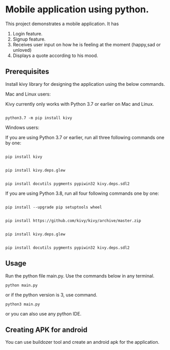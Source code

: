 # Mobile application using python.

This project demonstrates a mobile application. It has
1. Login feature.
2. Signup feature.
3. Receives user input on how he is feeling at the moment (happy,sad or unloved)
4. Displays a quote according to his mood.

## Prerequisites

Install kivy library for designing the application using the below commands.

Mac and Linux users:

Kivy currently only works with Python 3.7 or earlier on Mac and Linux.

````

python3.7 -m pip install kivy

````

Windows users:

If you are using Python 3.7 or earlier, run all three following commands one by one:

````

pip install kivy

````

````

pip install kivy.deps.glew

````

````

pip install docutils pygments pypiwin32 kivy.deps.sdl2

````

If you are using Python 3.8, run all four following commands one by one:

````

pip install --upgrade pip setuptools wheel

````

````

pip install https://github.com/kivy/kivy/archive/master.zip

````

````

pip install kivy.deps.glew

````

````

pip install docutils pygments pypiwin32 kivy.deps.sdl2

````

## Usage

Run the python file main.py. Use the commands below in any terminal.

````
python main.py

````
or if the python version is 3, use command.

````
python3 main.py

````
or you can also use any python IDE.

## Creating APK for android

You can use buildozer tool and create an android apk for the application.
